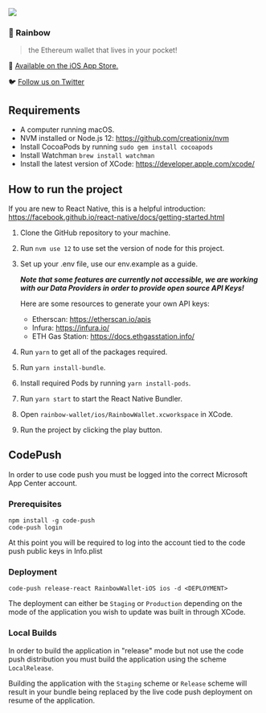 ![](https://pbs.twimg.com/profile_banners/1103191459409420288/1573207178/1500x500)
### 🌈️ Rainbow
> the Ethereum wallet that lives in your pocket!

📲️ [Available on the iOS App Store.](https://apps.apple.com/us/app/rainbow-ethereum-wallet/id1457119021)

🐦️ [Follow us on Twitter](https://twitter.com/rainbowdotme)

## Requirements

* A computer running macOS.
* NVM installed or Node.js 12: https://github.com/creationix/nvm
* Install CocoaPods by running `sudo gem install cocoapods`
* Install Watchman `brew install watchman`
* Install the latest version of XCode: https://developer.apple.com/xcode/

## How to run the project

If you are new to React Native, this is a helpful introduction: https://facebook.github.io/react-native/docs/getting-started.html

1. Clone the GitHub repository to your machine.

2. Run `nvm use 12` to use set the version of node for this project.

3. Set up your .env file, use our env.example as a guide.

    ___Note that some features are currently not accessible, we are working with our Data Providers in order to provide open source API Keys!___

    Here are some resources to generate your own API keys:

    * Etherscan: https://etherscan.io/apis
    * Infura: https://infura.io/
    * ETH Gas Station: https://docs.ethgasstation.info/

4. Run `yarn` to get all of the packages required.

5. Run `yarn install-bundle`.

6. Install required Pods by running `yarn install-pods`.

7. Run `yarn start` to start the React Native Bundler.

8. Open `rainbow-wallet/ios/RainbowWallet.xcworkspace` in XCode.

9. Run the project by clicking the play button.

## CodePush

In order to use code push you must be logged into the correct Microsoft App Center account.

### Prerequisites
```
npm install -g code-push
code-push login
```

At this point you will be required to log into the account tied to the code push public keys in Info.plist

### Deployment
```
code-push release-react RainbowWallet-iOS ios -d <DEPLOYMENT>
```

The deployment can either be `Staging` or `Production` depending on the mode of the application you wish to update was built in through XCode.

### Local Builds

In order to build the application in "release" mode but not use the code push distribution you must build the application using the scheme `LocalRelease`.

Building the application with the `Staging` scheme or `Release` scheme will result in your bundle being replaced by the live code push deployment on resume of the application.
